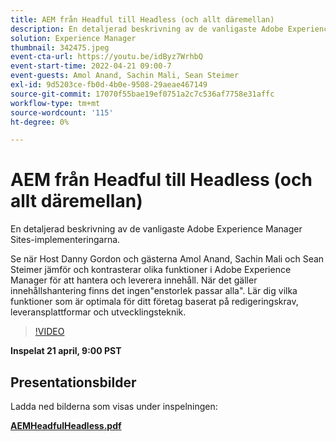 ```yaml
---
title: AEM från Headful till Headless (och allt däremellan)
description: En detaljerad beskrivning av de vanligaste Adobe Experience Manager Sites-implementeringarna.
solution: Experience Manager
thumbnail: 342475.jpeg
event-cta-url: https://youtu.be/idByz7WrhbQ
event-start-time: 2022-04-21 09:00-7
event-guests: Amol Anand, Sachin Mali, Sean Steimer
exl-id: 9d5203ce-fb0d-4b0e-9508-29aeae467149
source-git-commit: 17070f55bae19ef0751a2c7c536af7758e31affc
workflow-type: tm+mt
source-wordcount: '115'
ht-degree: 0%

---
```


# AEM från Headful till Headless (och allt däremellan)

En detaljerad beskrivning av de vanligaste Adobe Experience Manager Sites-implementeringarna.

Se när Host Danny Gordon och gästerna Amol Anand, Sachin Mali och Sean Steimer jämför och kontrasterar olika funktioner i Adobe Experience Manager för att hantera och leverera innehåll. När det gäller innehållshantering finns det ingen&quot;enstorlek passar alla&quot;. Lär dig vilka funktioner som är optimala för ditt företag baserat på redigeringskrav, leveransplattformar och utvecklingsteknik.

>[!VIDEO](https://video.tv.adobe.com/v/342475/?quality=12&learn=on)

**Inspelat 21 april, 9:00 PST**

## Presentationsbilder

Ladda ned bilderna som visas under inspelningen:

**[AEMHeadfulHeadless.pdf](../assets/documents/AEMHeadfulHeadless.pdf)**
